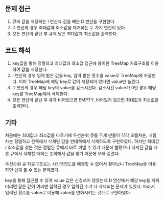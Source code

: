## 문제 접근 ##
1. 큐에 값을 저장하는 I 연산과 값을 빼는 D 연산을 구현한다.
2. D 연산의 경우 최대값과 최소값을 제거하는 두 가지 연산이 있다.
3. 모든 연산이 끝난 후 큐에 남은 최대값과 최소값을 출력한다.

## 코드 해석 ##
1. key값을 통해 정렬되고 최대값과 최소값 접근에 용이한 TreeMap 자료구조를 이용하여 값을 저장한다.
2. I 연산의 경우 입력 받은 값을 key, 입력 받은 횟수를 value로 TreeMap에 저장한다. 이미 TreeMap에 해당 key로 값이 저장되어 있다면 value만 늘린다.
3. D 연산의 경우 해당 key의 value를 감소시킨다. 감소시킨 value가 0인 경우 해당 key를 TreeMap에서 삭제한다.
4. 모든 연산이 끝난 후 큐가 비어있으면 EMPTY, 비어있지 않으면 최대값과 최소값을 출력한다.

## 기타 ##
처음에는 최대값과 최소값을 다루기에 우선순위 큐를 두개 만들어 각각 오름차순, 내림차순 정렬하고 한쪽에서 삭제된 값을 반대쪽에서 삭제하도록 구현하였다.
하지만 최대값 / 최소값을 찾는 것은 정렬된 큐에서 바로 꺼낼 수 있기 때문에 빨랐으나 삭제된 값을 다른 큐에서 삭제할 때에는 순회해서 값을 찾기 때문에 오래 걸렸다.

우선순위 큐 자료구조로는 시간복잡도를 해결할 수 없어서 찾아보니 TreeMap을 이용하면 쉽게 풀 수 있는 문제였다.

key를 통해 접근할 수 있어 value 값은 신경쓰지 않았는데 D 연산에서 해당 key를 지워버리면 같은 값이 여러번 입력된 경우 입력된 수가 다 삭제되는 문제가 있었다.
따라서 입력된 횟수를 value로 이용해 value를 변화시키는 것으로 구현하였다.
